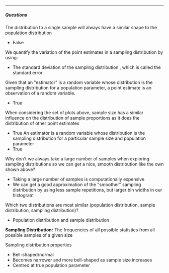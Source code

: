 ***
##### Questions
The distribution to a single sample will always have a similar shape to the population distribution
* False

We quantify the variation of the point estimates in a sampling distribution by using:
* The standard deviation of the sampling distribution , which is called the standard error

Given that an "estimator" is a random variable whose distribution is the sampling distribution for a population parameter, a point estimate is an observation of a random variable.
* True

When considering the set of plots above, sample size has a similar influence on the distribution of sample proportions as it does the distribution of other point estimates
* True
An estimator is a random variable whose distribution is the sampling distribution for a particular sample size and population parameter
* True

Why don't we always take a large number of samples when exploring sampling distributions so we can get a nice, smooth distribution like the own shown above?
* Taking a large number of samples is computationally expensive
* We can get a good approximation of the "smoother" sampling distribution by using less sample repetitions, but larger bin widths in our histogram

Which two distributions are most similar (population distribution, sample distribution, sampling distribution)?
* Population distribution and sample distribution


**Sampling Distribution:** The frequencies of all possible statistics from all possible samples of a given size

Sampling distribution properties
* Bell-shaped/normal
* Becomes narrower and more bell-shaped as sample size increases
* Centred at true population parameter


